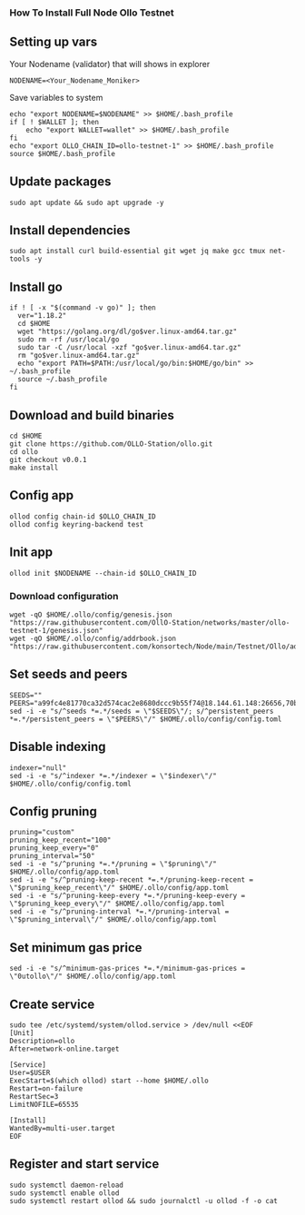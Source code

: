 ### How To Install Full Node Ollo Testnet

## Setting up vars
Your Nodename (validator) that will shows in explorer
```
NODENAME=<Your_Nodename_Moniker>
```

Save variables to system
```
echo "export NODENAME=$NODENAME" >> $HOME/.bash_profile
if [ ! $WALLET ]; then
	echo "export WALLET=wallet" >> $HOME/.bash_profile
fi
echo "export OLLO_CHAIN_ID=ollo-testnet-1" >> $HOME/.bash_profile
source $HOME/.bash_profile
```

## Update packages
```
sudo apt update && sudo apt upgrade -y
```

## Install dependencies
```
sudo apt install curl build-essential git wget jq make gcc tmux net-tools -y
```

## Install go
```
if ! [ -x "$(command -v go)" ]; then
  ver="1.18.2"
  cd $HOME
  wget "https://golang.org/dl/go$ver.linux-amd64.tar.gz"
  sudo rm -rf /usr/local/go
  sudo tar -C /usr/local -xzf "go$ver.linux-amd64.tar.gz"
  rm "go$ver.linux-amd64.tar.gz"
  echo "export PATH=$PATH:/usr/local/go/bin:$HOME/go/bin" >> ~/.bash_profile
  source ~/.bash_profile
fi
```

## Download and build binaries
```
cd $HOME
git clone https://github.com/OLLO-Station/ollo.git
cd ollo
git checkout v0.0.1
make install
```

## Config app
```
ollod config chain-id $OLLO_CHAIN_ID
ollod config keyring-backend test
```

## Init app
```
ollod init $NODENAME --chain-id $OLLO_CHAIN_ID
```

### Download configuration
```
wget -qO $HOME/.ollo/config/genesis.json "https://raw.githubusercontent.com/OllO-Station/networks/master/ollo-testnet-1/genesis.json"
wget -qO $HOME/.ollo/config/addrbook.json "https://raw.githubusercontent.com/konsortech/Node/main/Testnet/Ollo/addrbook.json"
```



## Set seeds and peers
```
SEEDS=""
PEERS="a99fc4e81770ca32d574cac2e8680dccc9b55f74@18.144.61.148:26656,70ba32724461c7ed4ec8d6ddc8b5e0b1cfb9e237@54.219.57.63:26656,7864a2e4b42e5af76a83a8b644b9172fa1e40fa5@52.8.174.235:26656"
sed -i -e "s/^seeds *=.*/seeds = \"$SEEDS\"/; s/^persistent_peers *=.*/persistent_peers = \"$PEERS\"/" $HOME/.ollo/config/config.toml
```

## Disable indexing
```
indexer="null"
sed -i -e "s/^indexer *=.*/indexer = \"$indexer\"/" $HOME/.ollo/config/config.toml
```

## Config pruning
```
pruning="custom"
pruning_keep_recent="100"
pruning_keep_every="0"
pruning_interval="50"
sed -i -e "s/^pruning *=.*/pruning = \"$pruning\"/" $HOME/.ollo/config/app.toml
sed -i -e "s/^pruning-keep-recent *=.*/pruning-keep-recent = \"$pruning_keep_recent\"/" $HOME/.ollo/config/app.toml
sed -i -e "s/^pruning-keep-every *=.*/pruning-keep-every = \"$pruning_keep_every\"/" $HOME/.ollo/config/app.toml
sed -i -e "s/^pruning-interval *=.*/pruning-interval = \"$pruning_interval\"/" $HOME/.ollo/config/app.toml
```

## Set minimum gas price
```
sed -i -e "s/^minimum-gas-prices *=.*/minimum-gas-prices = \"0utollo\"/" $HOME/.ollo/config/app.toml
```

## Create service
```
sudo tee /etc/systemd/system/ollod.service > /dev/null <<EOF
[Unit]
Description=ollo
After=network-online.target

[Service]
User=$USER
ExecStart=$(which ollod) start --home $HOME/.ollo
Restart=on-failure
RestartSec=3
LimitNOFILE=65535

[Install]
WantedBy=multi-user.target
EOF
```

## Register and start service
```
sudo systemctl daemon-reload
sudo systemctl enable ollod
sudo systemctl restart ollod && sudo journalctl -u ollod -f -o cat
```
